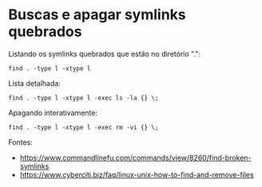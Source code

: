 # Buscas e apagar symlinks quebrados

Listando os symlinks quebrados que estão no diretório ".":

```shell
find . -type l -xtype l
```

Lista detalhada:

```shell
find . -type l -xtype l -exec ls -la {} \;
```

Apagando interativamente:

```shell
find . -type l -xtype l -exec rm -vi {} \;
```

Fontes:
- https://www.commandlinefu.com/commands/view/8260/find-broken-symlinks
- https://www.cyberciti.biz/faq/linux-unix-how-to-find-and-remove-files
